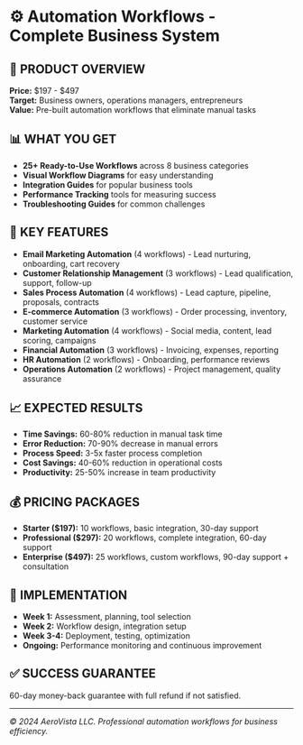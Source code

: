 # ⚙️ Automation Workflows - Complete Business System

## 🎯 **PRODUCT OVERVIEW**
**Price:** $197 - $497  
**Target:** Business owners, operations managers, entrepreneurs  
**Value:** Pre-built automation workflows that eliminate manual tasks  

## 📊 **WHAT YOU GET**
- **25+ Ready-to-Use Workflows** across 8 business categories
- **Visual Workflow Diagrams** for easy understanding
- **Integration Guides** for popular business tools
- **Performance Tracking** tools for measuring success
- **Troubleshooting Guides** for common challenges

## 🚀 **KEY FEATURES**
- **Email Marketing Automation** (4 workflows) - Lead nurturing, onboarding, cart recovery
- **Customer Relationship Management** (3 workflows) - Lead qualification, support, follow-up
- **Sales Process Automation** (4 workflows) - Lead capture, pipeline, proposals, contracts
- **E-commerce Automation** (3 workflows) - Order processing, inventory, customer service
- **Marketing Automation** (4 workflows) - Social media, content, lead scoring, campaigns
- **Financial Automation** (3 workflows) - Invoicing, expenses, reporting
- **HR Automation** (2 workflows) - Onboarding, performance reviews
- **Operations Automation** (2 workflows) - Project management, quality assurance

## 📈 **EXPECTED RESULTS**
- **Time Savings:** 60-80% reduction in manual task time
- **Error Reduction:** 70-90% decrease in manual errors
- **Process Speed:** 3-5x faster process completion
- **Cost Savings:** 40-60% reduction in operational costs
- **Productivity:** 25-50% increase in team productivity

## 💰 **PRICING PACKAGES**
- **Starter ($197):** 10 workflows, basic integration, 30-day support
- **Professional ($297):** 20 workflows, complete integration, 60-day support
- **Enterprise ($497):** 25 workflows, custom workflows, 90-day support + consultation

## 🎯 **IMPLEMENTATION**
- **Week 1:** Assessment, planning, tool selection
- **Week 2:** Workflow design, integration setup
- **Week 3-4:** Deployment, testing, optimization
- **Ongoing:** Performance monitoring and continuous improvement

## ✅ **SUCCESS GUARANTEE**
60-day money-back guarantee with full refund if not satisfied.

---
*© 2024 AeroVista LLC. Professional automation workflows for business efficiency.*
